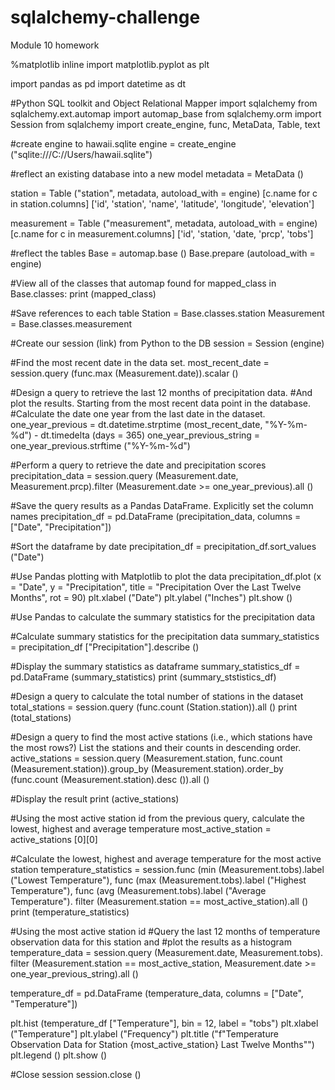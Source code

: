 # sqlalchemy-challenge
Module 10 homework

%matplotlib inline
import matplotlib.pyplot as plt

import pandas as pd
import datetime as dt

#Python SQL toolkit and Object Relational Mapper
import sqlalchemy
from sqlalchemy.ext.automap import automap_base
from sqlalchemy.orm import Session
from sqlalchemy import create_engine, func, MetaData, Table, text

#create engine to hawaii.sqlite
engine = create_engine ("sqlite:///C://Users/hawaii.sqlite")

#reflect an existing database into a new model
metadata = MetaData ()

station = Table ("station", metadata, autoload_with = engine)
[c.name for c in station.columns]
['id', 'station', 'name', 'latitude', 'longitude', 'elevation']

measurement = Table ("measurement", metadata, autoload_with = engine)
[c.name for c in measurement.columns]
['id', 'station, 'date, 'prcp', 'tobs']

#reflect the tables
Base = automap.base ()
Base.prepare (autoload_with = engine)

#View all of the classes that automap found
for mapped_class in Base.classes:
  print (mapped_class)

#Save references to each table
Station = Base.classes.station
Measurement = Base.classes.measurement

#Create our session (link) from Python to the DB
session = Session (engine)

#Find the most recent date in the data set.
most_recent_date = session.query (func.max (Measurement.date)).scalar ()

#Design a query to retrieve the last 12 months of precipitation data.
#And plot the results.  Starting from the most recent data point in the database.
#Calculate the date one year from the last date in the dataset.
one_year_previous = dt.datetime.strptime (most_recent_date, "%Y-%m-%d") - dt.timedelta (days = 365)
one_year_previous_string = one_year_previous.strftime ("%Y-%m-%d")

#Perform a query to retrieve the date and precipitation scores
precipitation_data = session.query (Measurement.date, Measurement.prcp).filter (Measurement.date >= one_year_previous).all ()

#Save the query results as a Pandas DataFrame.  Explicitly set the column names
precipitation_df = pd.DataFrame (precipitation_data, columns = ["Date", "Precipitation"])

#Sort the dataframe by date
precipitation_df = precipitation_df.sort_values ("Date")

#Use Pandas plotting with Matplotlib to plot the data
precipitation_df.plot (x = "Date", y = "Precipitation", title = "Precipitation Over the Last Twelve Months", rot = 90)
plt.xlabel ("Date")
plt.ylabel ("Inches")
plt.show ()

#Use Pandas to calculate the summary statistics for the precipitation data

#Calculate summary statistics for the precipitation data
summary_statistics = precipitation_df ["Precipitation"].describe ()

#Display the summary statistics as dataframe
summary_statistics_df = pd.DataFrame (summary_statistics)
print (summary_ststistics_df)

#Design a query to calculate the total number of stations in the dataset
total_stations = session.query (func.count (Station.station)).all ()
print (total_stations)

#Design a query to find the most active stations (i.e., which stations have the most rows?) List the stations and their counts in descending order.
active_stations = session.query (Measurement.station, func.count (Measurement.station)).group_by (Measurement.station).order_by (func.count (Measurement.station).desc ()).all ()

#Display the result
print (active_stations)

#Using the most active station id from the previous query, calculate the lowest, highest and average temperature
most_active_station = active_stations [0][0]

#Calculate the lowest, highest and average temperature for the most active station
temperature_statistics = session.func (min (Measurement.tobs).label ("Lowest Temperature"),
                                 func (max (Measurement.tobs).label ("Highest Temperature"),
                                 func (avg (Measurement.tobs).label ("Average Temperature").
                                 filter (Measurement.station == most_active_station).all ()
print (temperature_statistics)

#Using the most active station id
#Query the last 12 months of temperature observation data for this station and 
#plot the results as a histogram
temperature_data = session.query (Measurement.date, Measurement.tobs).
filter (Measurement.station == most_active_station, Measurement.date >= one_year_previous_string).all ()

temperature_df = pd.DataFrame (temperature_data, columns = ["Date", "Temperature"])

plt.hist (temperature_df ["Temperature"], bin = 12, label = "tobs")
plt.xlabel ("Temperature"] 
plt.ylabel ("Frequency")
plt.title ("f"Temperature Observation Data for Station {most_active_station} Last Twelve Months"")
plt.legend ()
plt.show ()

#Close session
session.close ()

